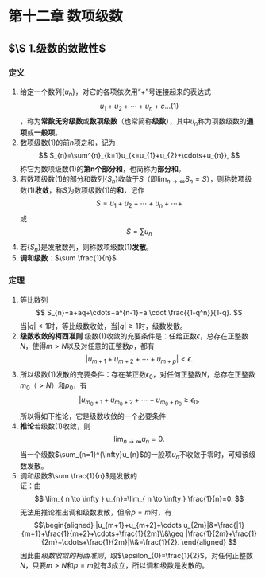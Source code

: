 # 第十二章 数项级数
## $\S 1.级数的敛散性$
### 定义
1. 给定一个数列$\{u_n\}$，对它的各项依次用“$+$”号连接起来的表达式$$u_1+u_2+\cdots+u_n+c\dots(1)$$  ，称为**常数无穷级数**或**数项级数**（也常简称**级数**），其中${u_{n}}$称为项数级数的**通项**或**一般项**。
2. 数项级数$(1)$的前$n$项之和，记为 $$
S_{n}=\sum^{n}_{k=1}u_{k=u_{1}+u_{2}+\cdots+u_{n}},
$$称它为数项级数$(1)$的**第n个部分和**，也简称为**部分和**。
3. 若数项级数$(1)$的部分和数列$\{S_{n}\}$收敛于$S$（即$\lim_{ n \to \infty }S_{n}=S$），则称数项级数$(1)$**收敛**，称$S$为数项级数$(1)$的**和**，记作 $$
S=u_{1}+u_{2}+\cdots+u_{n}+\cdots+
$$或 $$
S=\sum u_{n}
$$
4. 若$\{S_{n}\}$是发散数列，则称数项级数$(1)$**发散**。
5. **调和级数**：$\sum \frac{1}{n}$

### 定理
1. 等比数列 $$
S_{n}=a+aq+\cdots+a^{n-1}=a \cdot \frac{{1-q^n}}{1-q}.
$$当$|q|<1$时，等比级数收敛，当$|q|\geq{1}$时，级数发散。
2. **级数收敛的柯西准则** 级数$(1)$收敛的充要条件是：任给正数$\epsilon$，总存在正整数$N$，使得$m>N$以及对任意的正整数$p$，都有 $$
|u_{m+1}+u_{m+2}+\cdots+u_{m+p}|<\epsilon.
$$
3. 所以级数$(1)$发散的充要条件：存在某正数$\epsilon_{0}$，对任何正整数$N$，总存在正整数$m_{0}（>N）$和$p_{0}$，有 $$
|u_{m_{0}+1}+u_{m_{0}+2}+\cdots+u_{m_{0}+p_{0}}\geq \epsilon_{0}.
$$所以得如下推论，它是级数收敛的一个必要条件
4. **推论**若级数$(1)$收敛，则 $$
\lim_{ n \to \infty } u_{n}=0.
$$当一个级数$\sum_{n=1}^{\infty}u_{n}$的一般项$u_{n}$不收敛于零时，可知该级数发散。
5. 调和级数$\sum \frac{1}{n}$是发散的<br>证：由 $$
\lim_{ n \to \infty } u_{n}=\lim_{ n \to \infty } \frac{1}{n}=0.
$$无法用推论推出调和级数发散，但令$p=m$时，有 $$\begin{aligned}
|u_{m+1}+u_{m+2}+\cdots u_{2m}|&=\frac{|1}{m+1}+\frac{1}{m+2}+\cdots+\frac{1}{2m}\\&\geq |\frac{1}{2m}+\frac{1}{2m}+\cdots+\frac{1}{2m}|\\&=\frac{1}{2}.
\end{aligned}
$$因此由*级数收敛的柯西准则*，取$\epsilon_{0}=\frac{1}{2}$，对任何正整数$N$，只要$m>N$和$p=m$就有*3*成立，所以调和级数是发散的。